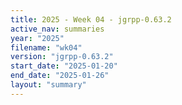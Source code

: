 ```yaml
---
title: 2025 - Week 04 - jgrpp-0.63.2
active_nav: summaries
year: "2025"
filename: "wk04"
version: "jgrpp-0.63.2"
start_date: "2025-01-20"
end_date: "2025-01-26"
layout: "summary"
---
```

